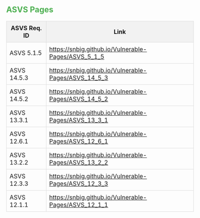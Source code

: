 <h2 style='color: #4CAF50;'>ASVS Pages</h2>
<table style='border-collapse: collapse; width: 100%;'>
<tr style='background-color: #f2f2f2;'><th style='border: 1px solid #ddd; padding: 8px;'>ASVS Req. ID</th><th style='border: 1px solid #ddd; padding: 8px;'>Link</th></tr>
<tr><td style='border: 1px solid #ddd; padding: 8px;'>ASVS 5.1.5</td><td style='border: 1px solid #ddd; padding: 8px;'><a href="https://snbig.github.io/Vulnerable-Pages/ASVS_5_1_5">https://snbig.github.io/Vulnerable-Pages/ASVS_5_1_5</a></td></tr>
<tr><td style='border: 1px solid #ddd; padding: 8px;'>ASVS 14.5.3</td><td style='border: 1px solid #ddd; padding: 8px;'><a href="https://snbig.github.io/Vulnerable-Pages/ASVS_14_5_3">https://snbig.github.io/Vulnerable-Pages/ASVS_14_5_3</a></td></tr>
<tr><td style='border: 1px solid #ddd; padding: 8px;'>ASVS 14.5.2</td><td style='border: 1px solid #ddd; padding: 8px;'><a href="https://snbig.github.io/Vulnerable-Pages/ASVS_14_5_2">https://snbig.github.io/Vulnerable-Pages/ASVS_14_5_2</a></td></tr>
<tr><td style='border: 1px solid #ddd; padding: 8px;'>ASVS 13.3.1</td><td style='border: 1px solid #ddd; padding: 8px;'><a href="https://snbig.github.io/Vulnerable-Pages/ASVS_13_3_1">https://snbig.github.io/Vulnerable-Pages/ASVS_13_3_1</a></td></tr>
<tr><td style='border: 1px solid #ddd; padding: 8px;'>ASVS 12.6.1</td><td style='border: 1px solid #ddd; padding: 8px;'><a href="https://snbig.github.io/Vulnerable-Pages/ASVS_12_6_1">https://snbig.github.io/Vulnerable-Pages/ASVS_12_6_1</a></td></tr>
<tr><td style='border: 1px solid #ddd; padding: 8px;'>ASVS 13.2.2</td><td style='border: 1px solid #ddd; padding: 8px;'><a href="https://snbig.github.io/Vulnerable-Pages/ASVS_13_2_2">https://snbig.github.io/Vulnerable-Pages/ASVS_13_2_2</a></td></tr>
<tr><td style='border: 1px solid #ddd; padding: 8px;'>ASVS 12.3.3</td><td style='border: 1px solid #ddd; padding: 8px;'><a href="https://snbig.github.io/Vulnerable-Pages/ASVS_12_3_3">https://snbig.github.io/Vulnerable-Pages/ASVS_12_3_3</a></td></tr>
<tr><td style='border: 1px solid #ddd; padding: 8px;'>ASVS 12.1.1</td><td style='border: 1px solid #ddd; padding: 8px;'><a href="https://snbig.github.io/Vulnerable-Pages/ASVS_12_1_1">https://snbig.github.io/Vulnerable-Pages/ASVS_12_1_1</a></td></tr>

</table>
